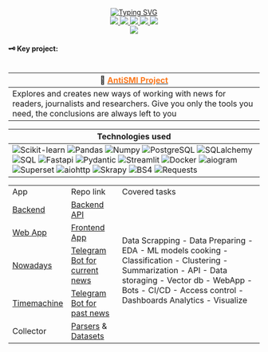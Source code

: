 <p align="center">
<a href="https://github.com/data-silence">
    <img src="https://readme-typing-svg.demolab.com?font=Georgia&size=16&color=F76E1DFF&center=true&duration=2000&pause=100&multiline=true&width=500&height=80&lines=ML %7C NLP+%7C Research %7C Development;Bots+%7C+AI+%7C+News+Media+related" alt="Typing SVG" />
</a>
<br/>

<a href="http://data-silence.com">
    <img src="https://img.shields.io/badge/data--silense.com-blue?style=flat-square&logo=googlehome&logoColor=white">
</a>
<a href="https://github.com/data-silence/Study/blob/master/0%20-%20Diploma%20and%20sertificates/2023%20resume/CV%20(Max%20K%2C%20DS).pdf">
    <img src="https://img.shields.io/badge/CV-red?style=flat-square&logo=adobe">
</a>  
<a href="https://www.linkedin.com/in/data-silence/">
    <img src="https://img.shields.io/badge/-Linkedin-blue?style=flat-square&logo=linkedin">
</a>
<a href="mailto:enjoy-ds@pm.me">
    <img src="https://img.shields.io/badge/-Email-red?style=flat-square&logo=protonmail&logoColor=white">
</a>
<a href="https://t.me/data_silence">
    <img src="https://img.shields.io/badge/-@data__silence-blue?style=flat-square&logo=Telegram">
</a>


<br/> 

<a href="https://github.com/data-silence">
  <img src="https://github-stats-alpha.vercel.app/api?username=data-silence&cc=22272e&tc=37BCF6&ic=fff&bc=000">
</a>

</p>

#### 🗝️ Key project:
                               
<table>

| 📰 <a href="https://github.com/data-silence/antiSMI-Project"><b><font color=fc791e>AntiSMI Project</font></b></a>                                                     |
|-----------------------------------------------------------------------------------------------------------------------------------------------------------------------|
| Explores and creates new ways of working with news for readers, journalists and researchers. Give you only the tools you need, the conclusions are always left to you |

| <b>Technologies used</b>                                                                                                                                                                                                                                                                                                                                                                                                                                                                                                                                                                                                                                                                                                                                                                                                                                                                                                                                                                                                                                                                                                                                                                                                                                                                                                                                                                                                                                 |
|----------------------------------------------------------------------------------------------------------------------------------------------------------------------------------------------------------------------------------------------------------------------------------------------------------------------------------------------------------------------------------------------------------------------------------------------------------------------------------------------------------------------------------------------------------------------------------------------------------------------------------------------------------------------------------------------------------------------------------------------------------------------------------------------------------------------------------------------------------------------------------------------------------------------------------------------------------------------------------------------------------------------------------------------------------------------------------------------------------------------------------------------------------------------------------------------------------------------------------------------------------------------------------------------------------------------------------------------------------------------------------------------------------------------------------------------------------|
| ![Scikit-learn](https://img.shields.io/badge/Scikit--learn-black?style=flat-square&logo=Scikit-learn) ![Pandas](https://img.shields.io/badge/Pandas-black?style=flat-square&logo=Pandas) ![Numpy](https://img.shields.io/badge/Numpy-black?style=flat-square&logo=Numpy) ![PostgreSQL](https://img.shields.io/badge/PostgreSQL-black?style=flat-square&logo=PostgreSQL) ![SQLalchemy](https://img.shields.io/badge/SQLalchemy-black?style=flat-square&logo=sqlalchemy) ![SQL](https://img.shields.io/badge/SQL-black?style=flat-square&logo=SQL) ![Fastapi](https://img.shields.io/badge/Fastapi-black?style=flat-square&logo=fastapi) ![Pydantic](https://img.shields.io/badge/Pydantic-black?style=flat-square&logo=Pydantic) ![Streamlit](https://img.shields.io/badge/Streamlit-black?style=flat-square&logo=Streamlit) ![Docker](https://img.shields.io/badge/Docker-black?style=flat-square&logo=Docker) ![aiogram](https://img.shields.io/badge/Aiogram-black?style=flat-square&logo=aiogram) ![Superset](https://img.shields.io/badge/ApacheSuperset-black?style=flat-square&logo=Apache) ![aiohttp](https://img.shields.io/badge/aiohttp-black?style=flat-square&logo=aiohttp) ![Skrapy](https://img.shields.io/badge/Scrapy-black?style=flat-square&logo=scrapy) ![BS4](https://img.shields.io/badge/beautifulsoup4-black?style=flat-square&logo=bs4) ![Requests](https://img.shields.io/badge/Requests-black?style=flat-square&logo=Requests) |

</table> 

<table> 
<tr>
    <td>App</td>
    <td>Repo link</td>
    <td>Covered tasks</td>
</tr>
<tr>
    <td><a href="http://api.data-silence.com">Backend</a></td>
    <td><a href="https://github.com/data-silence/antiSMI-backend">Backend API</a></td>
    <td rowspan="5">Data Scrapping - Data Preparing - EDA - ML models cooking - Classification - Clustering - Summarization - API -  Data storaging - Vector db - WebApp - Bots -  CI/CD - Access control -  Dashboards Analytics - Visualize</td>
</tr>
<tr>
    <td><a href="http://news.data-silence.com">Web App</a></td>
    <td><a href="https://github.com/data-silence/antiSMI-app">Frontend App</a></td>
</tr>
<tr>
    <td><a href="https://t.me/antiSMI_bot">Nowadays</a></td>
    <td><a href="https://github.com/data-silence/antiSMI-Bot">Telegram Bot for current news</a></td>
</tr>
<tr>
    <td><a href="https://t.me/time_mashine_bot">Timemachine</a></td>
    <td><a href="https://github.com/data-silence/antiSMI-app">Telegram Bot for past news</a></td>
</tr>
<tr>
    <td>Collector</td>
    <td><a href="https://github.com/data-silence/antiSMI-Collector">Parsers</a> & <a href="https://github.com/data-silence/Media-Datasets-Parsers">Datasets</a></td>
</tr>


</table>







 


